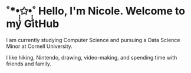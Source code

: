 
<br>

# ˚*•̩̩͙✩•̩̩͙˚ Hello, I'm Nicole. Welcome to my GitHub

I am currently studying Computer Science and pursuing a Data Science Minor at Cornell University. 

I like hiking, Nintendo, drawing, video-making, and spending time with friends and family.


<!---
## ▼ About me
----------------

# ▼ Skills

### Languages 

Python (Prefect.IO, pandas, numpy, matplotlib, seaborne, shiny), SQL, Java, HTML/CSS

### Tools 

SQL Server, Git
--->

<!---
nlin0/nlin0 is a ✨ special ✨ repository because its `README.md` (this file) appears on your GitHub profile.
You can click the Preview link to take a look at your changes.
--->
